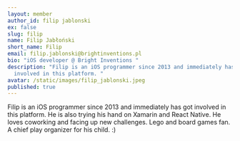 ```yaml
---
layout: member
author_id: filip jablonski
ex: false
slug: filip
name: Filip Jabłoński
short_name: Filip
email: filip.jablonski@brightinventions.pl
bio: "iOS developer @ Bright Inventions "
description: "Filip is an iOS programmer since 2013 and immediately has got
  involved in this platform. "
avatar: /static/images/filip_jablonski.jpeg
published: true
---
```

Filip is an iOS programmer since 2013 and immediately has got involved in this platform. He is also trying his hand on Xamarin and React Native. He loves coworking and facing up new challenges. Lego and board games fan. A chief play organizer for his child. :)